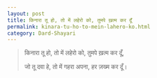 ```yaml
---
layout: post
title: किनारा तू हो, तो में लहेरो को, तुमपे ख़त्म कर दूँ
permalink: kinara-tu-ho-to-mein-lahero-ko.html
category: Dard-Shayari
---
```

> किनारा तू हो, तो में लहेरो को, तुमपे ख़त्म कर दूँ,
> 
> जो तू दवा हे, तो में गहरा अपना, हर ज़ख्म कर दूँ। 